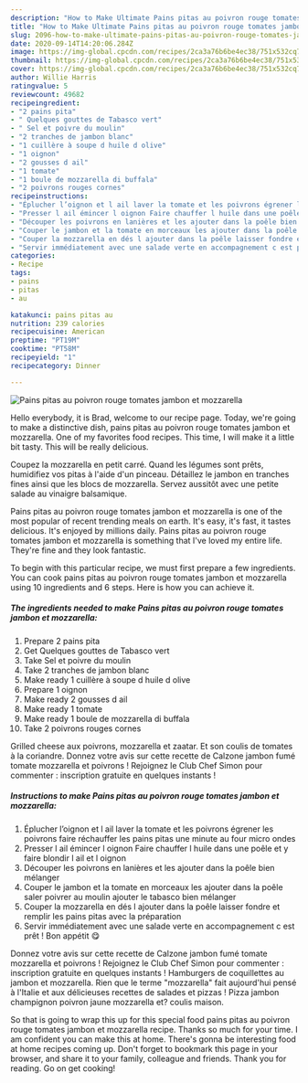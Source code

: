 ```yaml
---
description: "How to Make Ultimate Pains pitas au poivron rouge tomates jambon et mozzarella"
title: "How to Make Ultimate Pains pitas au poivron rouge tomates jambon et mozzarella"
slug: 2096-how-to-make-ultimate-pains-pitas-au-poivron-rouge-tomates-jambon-et-mozzarella
date: 2020-09-14T14:20:06.284Z
image: https://img-global.cpcdn.com/recipes/2ca3a76b6be4ec38/751x532cq70/pains-pitas-au-poivron-rouge-tomates-jambon-et-mozzarella-photo-principale-de-la-recette.jpg
thumbnail: https://img-global.cpcdn.com/recipes/2ca3a76b6be4ec38/751x532cq70/pains-pitas-au-poivron-rouge-tomates-jambon-et-mozzarella-photo-principale-de-la-recette.jpg
cover: https://img-global.cpcdn.com/recipes/2ca3a76b6be4ec38/751x532cq70/pains-pitas-au-poivron-rouge-tomates-jambon-et-mozzarella-photo-principale-de-la-recette.jpg
author: Willie Harris
ratingvalue: 5
reviewcount: 49682
recipeingredient:
- "2 pains pita"
- " Quelques gouttes de Tabasco vert"
- " Sel et poivre du moulin"
- "2 tranches de jambon blanc"
- "1 cuillère à soupe d huile d olive"
- "1 oignon"
- "2 gousses d ail"
- "1 tomate"
- "1 boule de mozzarella di buffala"
- "2 poivrons rouges cornes"
recipeinstructions:
- "Éplucher l’oignon et l ail laver la tomate et les poivrons égrener les poivrons faire réchauffer les pains pitas une minute au four micro ondes"
- "Presser l ail émincer l oignon Faire chauffer l huile dans une poêle et y faire blondir l ail et l oignon"
- "Découper les poivrons en lanières et les ajouter dans la poêle bien mélanger"
- "Couper le jambon et la tomate en morceaux les ajouter dans la poêle saler poivrer au moulin ajouter le tabasco bien mélanger"
- "Couper la mozzarella en dés l ajouter dans la poêle laisser fondre et remplir les pains pitas avec la préparation"
- "Servir immédiatement avec une salade verte en accompagnement c est prêt ! Bon appétit 😋"
categories:
- Recipe
tags:
- pains
- pitas
- au

katakunci: pains pitas au 
nutrition: 239 calories
recipecuisine: American
preptime: "PT19M"
cooktime: "PT58M"
recipeyield: "1"
recipecategory: Dinner

---
```



![Pains pitas au poivron rouge tomates jambon et mozzarella](https://img-global.cpcdn.com/recipes/2ca3a76b6be4ec38/751x532cq70/pains-pitas-au-poivron-rouge-tomates-jambon-et-mozzarella-photo-principale-de-la-recette.jpg)

Hello everybody, it is Brad, welcome to our recipe page. Today, we're going to make a distinctive dish, pains pitas au poivron rouge tomates jambon et mozzarella. One of my favorites food recipes. This time, I will make it a little bit tasty. This will be really delicious.

Coupez la mozzarella en petit carré. Quand les légumes sont prêts, humidifiez vos pitas à l&#39;aide d&#39;un pinceau. Détaillez le jambon en tranches fines ainsi que les blocs de mozzarella. Servez aussitôt avec une petite salade au vinaigre balsamique.

Pains pitas au poivron rouge tomates jambon et mozzarella is one of the most popular of recent trending meals on earth. It's easy, it's fast, it tastes delicious. It's enjoyed by millions daily. Pains pitas au poivron rouge tomates jambon et mozzarella is something that I've loved my entire life. They're fine and they look fantastic.


To begin with this particular recipe, we must first prepare a few ingredients. You can cook pains pitas au poivron rouge tomates jambon et mozzarella using 10 ingredients and 6 steps. Here is how you can achieve it.

<!--inarticleads1-->

##### The ingredients needed to make Pains pitas au poivron rouge tomates jambon et mozzarella:

1. Prepare 2 pains pita
1. Get  Quelques gouttes de Tabasco vert
1. Take  Sel et poivre du moulin
1. Take 2 tranches de jambon blanc
1. Make ready 1 cuillère à soupe d huile d olive
1. Prepare 1 oignon
1. Make ready 2 gousses d ail
1. Make ready 1 tomate
1. Make ready 1 boule de mozzarella di buffala
1. Take 2 poivrons rouges cornes


Grilled cheese aux poivrons, mozzarella et zaatar. Et son coulis de tomates à la coriandre. Donnez votre avis sur cette recette de Calzone jambon fumé tomate mozzarella et poivrons ! Rejoignez le Club Chef Simon pour commenter : inscription gratuite en quelques instants ! 

<!--inarticleads2-->

##### Instructions to make Pains pitas au poivron rouge tomates jambon et mozzarella:

1. Éplucher l’oignon et l ail laver la tomate et les poivrons égrener les poivrons faire réchauffer les pains pitas une minute au four micro ondes
1. Presser l ail émincer l oignon Faire chauffer l huile dans une poêle et y faire blondir l ail et l oignon
1. Découper les poivrons en lanières et les ajouter dans la poêle bien mélanger
1. Couper le jambon et la tomate en morceaux les ajouter dans la poêle saler poivrer au moulin ajouter le tabasco bien mélanger
1. Couper la mozzarella en dés l ajouter dans la poêle laisser fondre et remplir les pains pitas avec la préparation
1. Servir immédiatement avec une salade verte en accompagnement c est prêt ! Bon appétit 😋


Donnez votre avis sur cette recette de Calzone jambon fumé tomate mozzarella et poivrons ! Rejoignez le Club Chef Simon pour commenter : inscription gratuite en quelques instants ! Hamburgers de coquillettes au jambon et mozzarella. Rien que le terme &#34;mozzarella&#34; fait aujourd&#39;hui pensé à l&#39;Italie et aux délicieuses recettes de salades et pizzas ! Pizza jambon champignon poivron jaune mozzarella et? coulis maison. 

So that is going to wrap this up for this special food pains pitas au poivron rouge tomates jambon et mozzarella recipe. Thanks so much for your time. I am confident you can make this at home. There's gonna be interesting food at home recipes coming up. Don't forget to bookmark this page in your browser, and share it to your family, colleague and friends. Thank you for reading. Go on get cooking!
